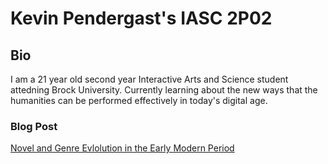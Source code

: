  # Kevin Pendergast's IASC 2P02 
  ## Bio
  

  I am a 21 year old second year Interactive Arts and Science student attedning Brock University. Currently learning about the new ways that the humanities can be performed effectively in today's digital age.
  
  ### Blog Post
 [Novel and Genre Evlolution in the Early Modern Period](Blog.md)

  
  
 
